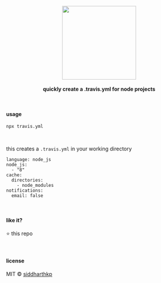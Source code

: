 <p align="center">
  <img src="https://media.giphy.com/media/GxZ8bBoZJAIIo/giphy.gif" height="200px"/>
  <br><br>
  <b>quickly create a .travis.yml for node projects</b>
  <br>
</p>

&nbsp;

#### usage

```
npx travis.yml
```

&nbsp;

this creates a `.travis.yml` in your working directory

```
language: node_js
node_js:
  - "8"
cache:
  directories:
    - node_modules
notifications:
  email: false
```

&nbsp;

#### like it?

:star: this repo

&nbsp;

#### license

MIT © [siddharthkp](https://github.com/siddharthkp)
